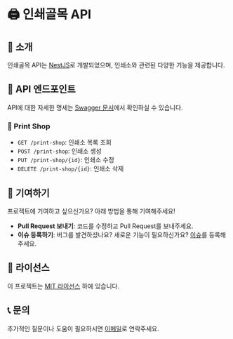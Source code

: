 # 🖨️ 인쇄골목 API

## 🚀 소개

인쇄골목 API는 [NestJS](https://nestjs.com/)로 개발되었으며, 인쇄소와 관련된 다양한 기능을 제공합니다.

## 📘 API 엔드포인트

API에 대한 자세한 명세는 [Swagger 문서](https://api.printingstreets.com/api)에서 확인하실 수 있습니다.

### 🏢 Print Shop

- `GET /print-shop`: 인쇄소 목록 조회
- `POST /print-shop`: 인쇄소 생성
- `PUT /print-shop/{id}`: 인쇄소 수정
- `DELETE /print-shop/{id}`: 인쇄소 삭제

## 🤝 기여하기

프로젝트에 기여하고 싶으신가요? 아래 방법을 통해 기여해주세요!

- **Pull Request 보내기**: 코드를 수정하고 Pull Request를 보내주세요.
- **이슈 등록하기**: 버그를 발견하셨나요? 새로운 기능이 필요하신가요? [이슈](https://github.com/PrintingAlley/PrintingAlley-Server/issues)를 등록해주세요.

## 📜 라이선스

이 프로젝트는 [MIT 라이선스](LICENSE) 하에 있습니다.

## 📞 문의

추가적인 질문이나 도움이 필요하시면 [이메일](mailto:joydonald5314@gmail.com)로 연락주세요.
